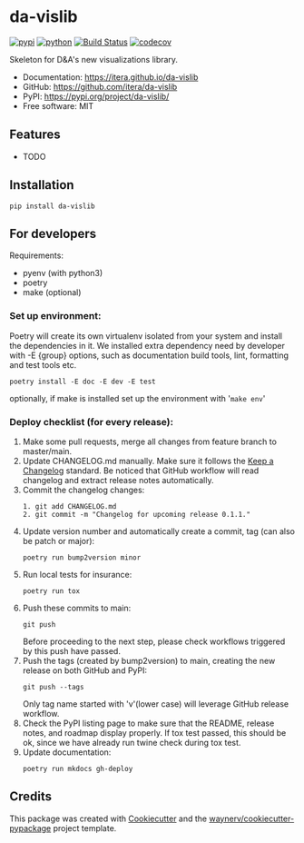 # da-vislib

[![pypi](https://img.shields.io/pypi/v/da-vislib.svg)](https://pypi.org/project/da-vislib/)
[![python](https://img.shields.io/pypi/pyversions/da-vislib.svg)](https://pypi.org/project/da-vislib/)
[![Build Status](https://github.com/itera/da-vislib/actions/workflows/dev.yml/badge.svg)](https://github.com/itera/da-vislib/actions/workflows/dev.yml)
[![codecov](https://codecov.io/gh/itera/da-vislib/branch/main/graphs/badge.svg)](https://codecov.io/github/itera/da-vislib)



Skeleton for D&A's new visualizations library.


* Documentation: <https://itera.github.io/da-vislib>
* GitHub: <https://github.com/itera/da-vislib>
* PyPI: <https://pypi.org/project/da-vislib/>
* Free software: MIT


## Features

* TODO


## Installation
`pip install da-vislib`


## For developers
Requirements:
- pyenv (with python3)
- poetry
- make (optional)


### Set up environment:
Poetry will create its own virtualenv isolated from your system and install the dependencies in it. We installed extra dependency need by developer with -E {group} options, such as documentation build tools, lint, formatting and test tools etc.
```
poetry install -E doc -E dev -E test
```
optionally, if make is installed set up the environment with '`make env`'


### Deploy checklist (for every release):
1. Make some pull requests, merge all changes from feature branch to master/main.
2. Update CHANGELOG.md manually. Make sure it follows the [Keep a Changelog](https://keepachangelog.com/en/1.0.0/) standard. Be noticed that GitHub workflow will read changelog and extract release notes automatically.
3. Commit the changelog changes:
   ```
   1. git add CHANGELOG.md
   2. git commit -m "Changelog for upcoming release 0.1.1."
   ```
4. Update version number and automatically create a commit, tag (can also be patch or major):
   ```
   poetry run bump2version minor
   ```
5. Run local tests for insurance:
   ```
   poetry run tox
   ```
6. Push these commits to main:
   ```
   git push
   ```
   Before proceeding to the next step, please check workflows triggered by this push have passed.
7. Push the tags (created by bump2version) to main, creating the new release on both GitHub and PyPI:
   ```
   git push --tags
   ```
   Only tag name started with 'v'(lower case) will leverage GitHub release workflow.
8. Check the PyPI listing page to make sure that the README, release notes, and roadmap display properly. If tox test passed, this should be ok, since we have already run twine check during tox test.
9. Update documentation:
   ```
   poetry run mkdocs gh-deploy
   ```


## Credits

This package was created with [Cookiecutter](https://github.com/audreyr/cookiecutter) and the [waynerv/cookiecutter-pypackage](https://github.com/waynerv/cookiecutter-pypackage) project template.
